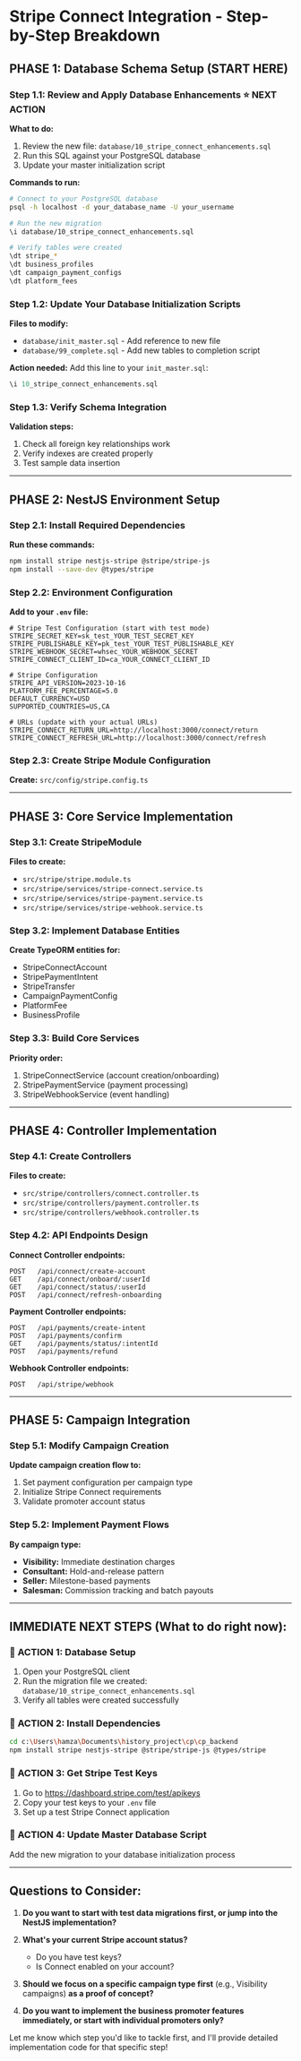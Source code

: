 # Stripe Connect Integration - Step-by-Step Breakdown

## PHASE 1: Database Schema Setup (START HERE)

### Step 1.1: Review and Apply Database Enhancements ⭐ **NEXT ACTION**

**What to do:**
1. Review the new file: `database/10_stripe_connect_enhancements.sql`
2. Run this SQL against your PostgreSQL database
3. Update your master initialization script

**Commands to run:**
```bash
# Connect to your PostgreSQL database
psql -h localhost -d your_database_name -U your_username

# Run the new migration
\i database/10_stripe_connect_enhancements.sql

# Verify tables were created
\dt stripe_*
\dt business_profiles
\dt campaign_payment_configs
\dt platform_fees
```

### Step 1.2: Update Your Database Initialization Scripts

**Files to modify:**
- `database/init_master.sql` - Add reference to new file
- `database/99_complete.sql` - Add new tables to completion script

**Action needed:**
Add this line to your `init_master.sql`:
```sql
\i 10_stripe_connect_enhancements.sql
```

### Step 1.3: Verify Schema Integration

**Validation steps:**
1. Check all foreign key relationships work
2. Verify indexes are created properly
3. Test sample data insertion

---

## PHASE 2: NestJS Environment Setup

### Step 2.1: Install Required Dependencies

**Run these commands:**
```bash
npm install stripe nestjs-stripe @stripe/stripe-js
npm install --save-dev @types/stripe
```

### Step 2.2: Environment Configuration

**Add to your `.env` file:**
```env
# Stripe Test Configuration (start with test mode)
STRIPE_SECRET_KEY=sk_test_YOUR_TEST_SECRET_KEY
STRIPE_PUBLISHABLE_KEY=pk_test_YOUR_TEST_PUBLISHABLE_KEY
STRIPE_WEBHOOK_SECRET=whsec_YOUR_WEBHOOK_SECRET
STRIPE_CONNECT_CLIENT_ID=ca_YOUR_CONNECT_CLIENT_ID

# Stripe Configuration
STRIPE_API_VERSION=2023-10-16
PLATFORM_FEE_PERCENTAGE=5.0
DEFAULT_CURRENCY=USD
SUPPORTED_COUNTRIES=US,CA

# URLs (update with your actual URLs)
STRIPE_CONNECT_RETURN_URL=http://localhost:3000/connect/return
STRIPE_CONNECT_REFRESH_URL=http://localhost:3000/connect/refresh
```

### Step 2.3: Create Stripe Module Configuration

**Create:** `src/config/stripe.config.ts`

---

## PHASE 3: Core Service Implementation

### Step 3.1: Create StripeModule

**Files to create:**
- `src/stripe/stripe.module.ts`
- `src/stripe/services/stripe-connect.service.ts`
- `src/stripe/services/stripe-payment.service.ts`
- `src/stripe/services/stripe-webhook.service.ts`

### Step 3.2: Implement Database Entities

**Create TypeORM entities for:**
- StripeConnectAccount
- StripePaymentIntent
- StripeTransfer
- CampaignPaymentConfig
- PlatformFee
- BusinessProfile

### Step 3.3: Build Core Services

**Priority order:**
1. StripeConnectService (account creation/onboarding)
2. StripePaymentService (payment processing)
3. StripeWebhookService (event handling)

---

## PHASE 4: Controller Implementation

### Step 4.1: Create Controllers

**Files to create:**
- `src/stripe/controllers/connect.controller.ts`
- `src/stripe/controllers/payment.controller.ts`
- `src/stripe/controllers/webhook.controller.ts`

### Step 4.2: API Endpoints Design

**Connect Controller endpoints:**
```
POST   /api/connect/create-account
GET    /api/connect/onboard/:userId
GET    /api/connect/status/:userId
POST   /api/connect/refresh-onboarding
```

**Payment Controller endpoints:**
```
POST   /api/payments/create-intent
POST   /api/payments/confirm
GET    /api/payments/status/:intentId
POST   /api/payments/refund
```

**Webhook Controller endpoints:**
```
POST   /api/stripe/webhook
```

---

## PHASE 5: Campaign Integration

### Step 5.1: Modify Campaign Creation

**Update campaign creation flow to:**
1. Set payment configuration per campaign type
2. Initialize Stripe Connect requirements
3. Validate promoter account status

### Step 5.2: Implement Payment Flows

**By campaign type:**
- **Visibility:** Immediate destination charges
- **Consultant:** Hold-and-release pattern
- **Seller:** Milestone-based payments
- **Salesman:** Commission tracking and batch payouts

---

## IMMEDIATE NEXT STEPS (What to do right now):

### 🚀 **ACTION 1: Database Setup**
1. Open your PostgreSQL client
2. Run the migration file we created: `database/10_stripe_connect_enhancements.sql`
3. Verify all tables were created successfully

### 🚀 **ACTION 2: Install Dependencies**
```bash
cd c:\Users\hamza\Documents\history_project\cp\cp_backend
npm install stripe nestjs-stripe @stripe/stripe-js @types/stripe
```

### 🚀 **ACTION 3: Get Stripe Test Keys**
1. Go to https://dashboard.stripe.com/test/apikeys
2. Copy your test keys to your `.env` file
3. Set up a test Stripe Connect application

### 🚀 **ACTION 4: Update Master Database Script**
Add the new migration to your database initialization process

---

## Questions to Consider:

1. **Do you want to start with test data migrations first, or jump into the NestJS implementation?**

2. **What's your current Stripe account status?** 
   - Do you have test keys?
   - Is Connect enabled on your account?

3. **Should we focus on a specific campaign type first** (e.g., Visibility campaigns) **as a proof of concept?**

4. **Do you want to implement the business promoter features immediately, or start with individual promoters only?**

Let me know which step you'd like to tackle first, and I'll provide detailed implementation code for that specific step!
